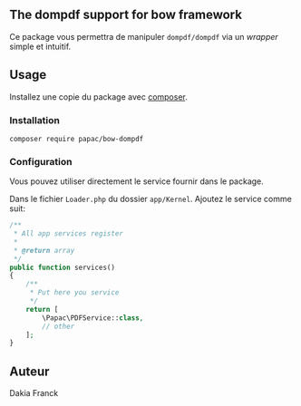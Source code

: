 ## The dompdf support for bow framework

Ce package vous permettra de manipuler `dompdf/dompdf` via un _wrapper_ simple et intuitif.

## Usage

Installez une copie du package avec [composer](https://getcomposer.org).

### Installation
```
composer require papac/bow-dompdf
```

### Configuration

Vous pouvez utiliser directement le service fournir dans le package.

Dans le fichier `Loader.php` du dossier `app/Kernel`. Ajoutez le service comme suit:


```php
/**
 * All app services register
 *
 * @return array
 */
public function services()
{
    /**
     * Put here you service
     */
    return [
        \Papac\PDFService::class,
        // other
    ];
}
```

## Auteur

Dakia Franck



